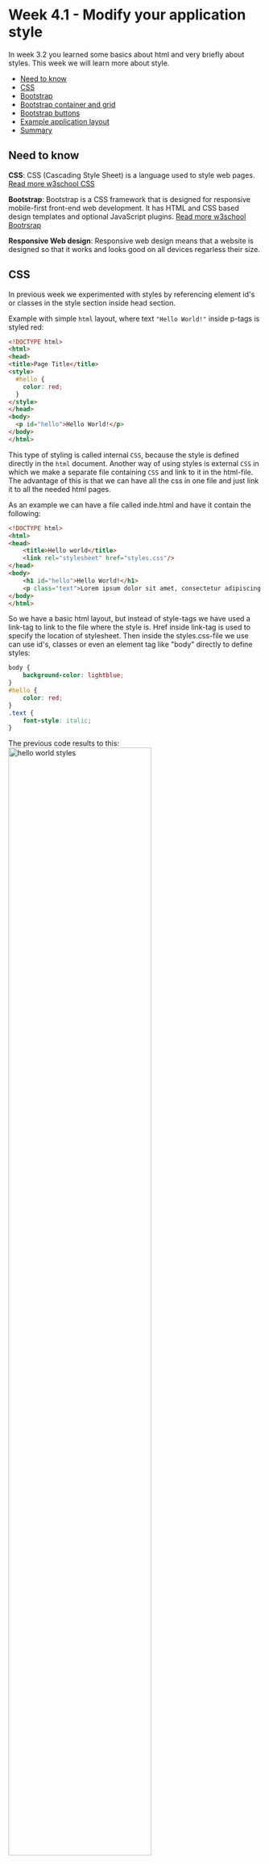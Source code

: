 # Week 4.1 - Modify your application style

In week 3.2 you learned some basics about html and very briefly about styles. This week we will learn more about style.

  - [Need to know](#need-to-know)
  - [CSS](#css)
  - [Bootstrap](#bootstrap)
  - [Bootstrap container and grid](#bootstrap-container-and-grid)
  - [Bootstrap buttons](#bootstrap-buttons)
  - [Example application layout](#example-layout)
  - [Summary](#summary)
  

## Need to know

**CSS**: CSS (Cascading Style Sheet) is a language used to style web pages. [Read more w3school CSS](https://www.w3schools.com/css/)

**Bootstrap**: Bootstrap is a CSS framework that is designed for responsive mobile-first front-end web development. It has HTML and CSS based design templates and optional JavaScript plugins. [Read more w3school Bootrsrap](https://www.w3schools.com/bootstrap/default.asp)

**Responsive Web design**: Responsive web design means that a website is designed so that it works and looks good on all devices regarless their size. 

## CSS

In previous week we experimented with styles by referencing element id's or classes in the style section inside head section.

Example with simple ``html`` layout, where text ``"Hello World!"`` inside p-tags is styled red:

```html
<!DOCTYPE html>
<html>
<head>
<title>Page Title</title>
<style>
  #hello {
    color: red;
  }
</style>
</head>
<body>
  <p id="hello">Hello World!</p>
</body>
</html>
```

This type of styling is called internal ``CSS``, because the style is defined directly in the ``html`` document. 
Another way of using styles is external ``CSS`` in which we make a separate file containing ``CSS`` and link to it in the html-file. The advantage of this is that we can have all the css in one file and just link it to all the needed html pages.

As an example we can have a file called inde.html and have it contain the following:

```HTML
<!DOCTYPE html>
<html>
<head>
    <title>Hello world</title>
    <link rel="stylesheet" href="styles.css"/> 
</head>
<body>
    <h1 id="hello">Hello World!</h1>
    <p class="text">Lorem ipsum dolor sit amet, consectetur adipiscing elit, sed do eiusmod tempor incididunt ut labore et dolore magna aliqua.</p>
</body>
</html>
```

So we have a basic html layout, but instead of style-tags we have used a link-tag to link to the file where the style is. Href inside link-tag is used to specify the location of stylesheet.
Then inside the styles.css-file we use can use id's, classes or even an element tag like "body" directly to define styles:

```CSS
body {
    background-color: lightblue;
}
#hello {
    color: red;
}
.text {
    font-style: italic;
}
```

The previous code results to this:  
<img src="../images/helloworldstyle.PNG" alt="hello world styles" width="75%">  

An image can also be used as a background. Just replace the ``background-color: lightblue;`` inside body in css with ``background-image: url(https://i.pinimg.com/originals/ce/7f/55/ce7f55d0ce9ec88c238f4f0f5731d809.jpg);`` and instead of a lightblue background there is now an image. The url can be changed to use any picture you like.  

Now if we want more space around an element, we can use padding.
For example if we want the heading and the text in the previous example to have more space around it, we can create a div that is given padding:

```html
    <div id="divWithPadding">
        <h1 id="hello">Hello World!</h1>
        <p class="text">Lorem ipsum dolor sit amet, consectetur adipiscing elit, sed do eiusmod tempor incididunt ut labore et dolore magna aliqua.</p>
    </div>
```

And in the stylesheet add:

```css
#divWithPadding {
    padding: 50px;
}
```
Now the div-element and everything inside it will be moved to have 50 pixels of space around it:  
<img src="../images/helloworldpadding.PNG" alt="hello world padding" width="75%">  

You can change the padding to be any size you want. You can also add padding to just one side of the element by using padding-top, padding-right, padding-bottom and padding-left.

## Bootstrap

Bootstrap is an easy way to style your application. To use bootstrap you can either download it from getbootstrap.com or add the stylesheet and the required javascript files to the head-section of the page.
Here we will be adding the required files to the head-section.

```html
<head>
  <link rel="stylesheet" href="https://maxcdn.bootstrapcdn.com/bootstrap/4.5.2/css/bootstrap.min.css">
  <script src="https://ajax.googleapis.com/ajax/libs/jquery/3.5.1/jquery.min.js"></script>
  <script src="https://cdnjs.cloudflare.com/ajax/libs/popper.js/1.16.0/umd/popper.min.js"></script>
  <script src="https://maxcdn.bootstrapcdn.com/bootstrap/4.5.2/js/bootstrap.min.js"></script>
</head>
```
As we defined styles in our styles.css, the bootstrap stylesheet contains pre-made styles that are easy to use and are designed to be responsive.
There should also be a meta-tag inside head-element for rendering.  

```html
<meta name="viewport" content="width=device-width, initial-scale=1"> 
```  
The width=device-width renders the page to match the width of the device. initial-scale=1 is the initial zoom level of the page.

## Bootstrap container and grid
There are many things that can be done with bootstrap, but we can start with container. A div can be given class="container" so that everything inside that div is within that container. For example:

```html
<!DOCTYPE html>
<html>
<head>
<title>Page Title</title>
    <meta name="viewport" content="width=device-width, initial-scale=1">
    <link rel="stylesheet" href="https://cdnjs.cloudflare.com/ajax/libs/leaflet/1.6.0/leaflet.css" integrity="sha512-xwE/Az9zrjBIphAcBb3F6JVqxf46+CDLwfLMHloNu6KEQCAWi6HcDUbeOfBIptF7tcCzusKFjFw2yuvEpDL9wQ==" crossorigin="anonymous" />
      <!-- jQuery library -->
    <script type="text/javascript" src="https://ajax.googleapis.com/ajax/libs/jquery/2.0.0/jquery.min.js"></script>
    <link rel="stylesheet" href="https://maxcdn.bootstrapcdn.com/bootstrap/4.4.1/css/bootstrap.min.css">
    <script src="https://maxcdn.bootstrapcdn.com/bootstrap/4.5.2/js/bootstrap.min.js"></script>
<style>
    .container{
        background-color: lightblue;
    }
</style>
</head>
<body>
    <div class="container">
 	      <h1 class="">Header</h1>
        <p>Lorem ipsum dolor sit amet, consectetur adipiscing elit, sed do eiusmod tempor incididunt ut labore et dolore magna aliqua. Ut enim ad minim veniam, quis nostrud             exercitation ullamco laboris nisi ut aliquip ex ea commodo consequat. Duis aute irure dolor in reprehenderit in voluptate velit esse cillum dolore eu fugiat nulla               pariatur. Excepteur sint occaecat cupidatat non proident, sunt in culpa qui officia deserunt mollit anim id est laborum.</p>
    </div>
</body>
</html>
```

Here we have given a div the class container and also made the background of the container lightblue, so that we can see where the container is in the page.  

<img src="../images/container.PNG" alt="Page with container" width="75%">

Without a container the text starts from the very left of the screen.  

<img src="../images/withoutcontainer.PNG" alt="Page without container" width="75%"> 

If you want a container that is the width of the entire screen, you can use container-fluid class. 


When we want to divide the page vertically into sections, we can use Boostraps Grid system, which allows us to have up to 12 columns across the width of the page.  
As an example, if we want to have three columns in the page, we first need a div="row" inside which we put three divs with class="col"

```html
<div class="container">
 	<h1>Header</h1>
    <div class="row">
        <div class="col" id="first"><p>First column</p></div>
        <div class="col" id="second"><p>Second column</p></div>
        <div class="col" id="third"><p>Third column</p></div>
    </div>
</div>
```
Result:  
<img src="../images/3columns.PNG" alt="three equal columns" width="75%">   
If we want two columns with one bigger than the other:  

```html
<div class="container">
 	<h1>Header</h1>
    <div class="row">
        <div class="col-sm-4"><p>First smaller column</p></div>
        <div class="col-sm-8"><p>Second bigger column</p></div>
    </div>
</div>
```

Result: 

<img src="../images/twounequalcolumns.PNG" alt="two unequal columns" width="75%">  
With grids if you resize the screen, you should see the columns resize and move with the screen.  
More on different options can be read on [getbootstrap.com](https://getbootstrap.com/docs/4.0/layout/grid/)  

## Bootstrap buttons

An easy thing to style with Bootstrap is buttons. We can give a button a class and it changes for example color and size accordingly. Also when you hover over a button on your page with you cursor, the color of the button changes.  

```html
<div class="container">
  <br>
  <button class="btn btn-info">Button 1</button>  
  <button class="btn btn-outline-success">Button 2</button> 
  <button class="btn btn-light btn-lg">Button 3</button> 
  <br><br>
</div>
```
Result:  
<img src="../images/buttons.PNG" alt="buttons" width="50%">  
Clicking these buttons, won't do anything yet. Giving them functions, will be covered in week 4.2.  

More on styling buttons with Bootstrap can be read on [W3Schools](https://www.w3schools.com/bootstrap4/bootstrap_buttons.asp) for example.  

Bootstrap can also be used for many other things like navigation, images, slideshow carousels, forms etc. 
If you are interested in these go to [getbootstrap.com](https://getbootstrap.com/docs/4.0/getting-started/introduction/) and [W3Schools](https://www.w3schools.com/bootstrap4/default.asp), where you can learn much more. Both have a lot of information, if you go through the side navigation.  

## Example application layout

You may now have made your own application layout and thats okay. But here is a example how to start :blush:

So at this point your html code should look like [this.](https://github.com/Sukriva/mimmitkoodaa-cloud-rock-star/blob/main/images/example_codes/map.html)


1. Add in header part needed bootstrap files

```html
<!-- bootstrap -->
  	<link rel="stylesheet" href="https://maxcdn.bootstrapcdn.com/bootstrap/4.5.2/css/bootstrap.min.css">
	<script src="https://ajax.googleapis.com/ajax/libs/jquery/3.5.1/jquery.min.js"></script>
	<script src="https://cdnjs.cloudflare.com/ajax/libs/popper.js/1.16.0/umd/popper.min.js"></script>
	<script src="https://maxcdn.bootstrapcdn.com/bootstrap/4.5.2/js/bootstrap.min.js"></script>
````
**Like this:**
<img src="../images/header.png" alt="header" width="100%"> 

2. Let's wrap our application UI content indside the container for bootstrap. In here I have wrote Map inside ``<div>`` element. The JavaScript functions overwrites this **Map** word when printing the map :smile:

```html
<div class="container">
    <div id="currentWeather"></div>
	<div id="futureWeather"></div>
	<div id=list_outdoor></div>
	<div id="mapid">Map</div>
    <script src="https://cdnjs.cloudflare.com/ajax/libs/leaflet/1.6.0/leaflet.js" integrity="sha512-gZwIG9x3wUXg2hdXF6+rVkLF/0Vi9U8D2Ntg4Ga5I5BZpVkVxlJWbSQtXPSiUTtC0TjtGOmxa1AJPuV0CPthew==" crossorigin="anonymous"></script>
</div>
```

3. Let's divide weather, list of places and map in seperated columns and rows :blush:

```html
<div class="container">
    <!--weather -->
    <div class="row" id="weather">
 		<div class="col-sm-4">
            <div class="row" id="currentWeather"></div>
        </div>
        <div class="col-sm-8">
	       <div class="row" id="futureWeather"></div>
        </div>
    </div>
    <!-- outdoor-->
    <div class="row" id="outdoor">
        <div class="col-sm-4">
	       <div id=list_outdoor></div>
        </div>
        <div class="col-sm-8">
	       <div id="mapid">Map</div>
        </div>
    <script src="https://cdnjs.cloudflare.com/ajax/libs/leaflet/1.6.0/leaflet.js" integrity="sha512-gZwIG9x3wUXg2hdXF6+rVkLF/0Vi9U8D2Ntg4Ga5I5BZpVkVxlJWbSQtXPSiUTtC0TjtGOmxa1AJPuV0CPthew==" crossorigin="anonymous"></script>
    </div>
</div>
```

Go to **Git** ``Commit`` and ``Push``. Wait delivery pipeline and..

**Now your application should look like this**  :smile: 
<img src="../images/application_row_column.png" alt="rows_columns" width="80%"> 

4. Let's go and change the Javascript part where we print the forecast part in application and add class='col' in there also for the images to have spaces.

You should have it in line 106.

```html
<script>
weatherArray += "<div>Date: " + date + "<br>Hour: " +hour + "<br>Description: " + description + "<br>Temperature: " + temperature + "<br>" + "</div><div><img src=" + icon + "></img><br><br></div>";
</script>
```

Let's add ``class='col'`` in every ``<div>`` element in ``weatherArray`` variable. Like this:

```html
<script>
weatherArray += "<div class='col'>Date: " + date + "<br>Hour: " +hour + "<br>Description: " + description + "<br>Temperature: " + temperature + "<br>" + "</div><div class='col'><img src=" + icon + "></img><br><br></div>";
</script>
```
Do the same with current weather script, add ``class='col'`` in every ``<div>`` element

```html
<script>
currWeather.innerHTML = "<div class='col'>City: " + cityName + "<br>Description: <br>" + weatherDescription + "<br>Temperature: <br>" + temperature +"°C <br>" + 
			    "</div><div class='col'><img src=" + weather_icon + "></img></div>";
</script>
```

**Now your application should look like this**  :smile: 

<img src="../images/application_col.png" alt="col_weather" width="80%"> 

5. Next add headers :smile:

Here are examples, but you can choose your hearders as you wish :blush:

```html
<div class="container">
    <h1 class="mainTitle text-center">Helsinki Outdoor recreation app</h1>
    <!--weather -->
    <div class="row" id="weather">
 		<div class="col-sm-4">
            <h3>Current weather in Helsinki</h3>
            <div class="row" id="currentWeather"></div>
        </div>
        <div class="col-sm-8">
           <h3>Forecast for Helsinki</h3>
	       <div class="row" id="futureWeather"></div>
        </div>
    </div>
    <!-- outdoor-->
    <div class="row" id="outdoor">
        <div class="col-sm-4">
            <h3>Outdoor locations</h3>
            <div id=list_outdoor></div>
        </div>
        <div class="col-sm-8">
            <h3>Helsinki map</h3>
            <div id="mapid">Map</div>
        </div>
    <script src="https://cdnjs.cloudflare.com/ajax/libs/leaflet/1.6.0/leaflet.js" integrity="sha512-gZwIG9x3wUXg2hdXF6+rVkLF/0Vi9U8D2Ntg4Ga5I5BZpVkVxlJWbSQtXPSiUTtC0TjtGOmxa1AJPuV0CPthew==" crossorigin="anonymous"></script>
    </div>
</div>
```

**Now your application should look like this**  :clap: 

<img src="../images/Application_headers.png" alt="headers" width="80%"> 

6. Next modify your application CSS file for background color/image :raised_hands:

- Open ``stylesheets`` folder from left by cliking it (It's just above index.html file)
- Open ``style.css`` file
- Let's clear everything from it except the ``#mapid`` part
- Here is our new CSS file: (This is all that we need when using bootstrap :smile:)

```css

#mapid { 
    height: 500px; 
}

body{
     background-image: url(https://i.pinimg.com/originals/ce/7f/55/ce7f55d0ce9ec88c238f4f0f5731d809.jpg);
     background-repeat: no-repeat;
  	 background-size: cover;
}
        

* {
   box-sizing: border-box;
}

#list_outdoor{
    max-height: 500px;
    margin-bottom: 10px;
    overflow-y:scroll;   
    -webkit-overflow-scrolling: touch;
    }
        
#weather{
    background-color: skyblue;
    padding: 15px 0px 15px 0px;
}
        
.container{
    background-color: rgba(192,192,192,0.65); /* first three are for the color and the last one is the transparensy*/
    padding: 25px;        
 }
        
 #list_outdoor{
    background-color: rgba(192,192,192,0.8);
    padding: 5px;
  }

````

**Now your application should look like this. Good Job!**  :clap: 

<img src="../images/application_css.png" alt="css" width="80%"> 

:bulb: Your HTML code should look like [this](https://github.com/Sukriva/mimmitkoodaa-cloud-rock-star/blob/main/images/example_codes/index_css.html)

7. Add buttons

Firts add buttons in outdoors area list by adding two buttons. One is for visiting the place homepages and one is for showing it on the map :sunglasses: (Function for the buttons will be added in next chapter)

7.1 Go to ``index.html`` part where your print data to your application using variable called ``outdoor_list`` and modify it like this

```html
<script>
outdoor_list += '<li class="list-group-item list-group-item-action list-group-item-success"> <h5>Place name:</h5><h4>' + natureJson[i].title +'</h4> <button type="button" class="btn btn-info">Homepage</button> <button type="button" class="btn btn-info">Show on map</button></li>  <br>';
</script>

```

7.2 Forecast buttons

Go to ``<div>`` part where you print forecast data and add under header **Forecast for Helsinki** three buttons like this:

```html
<div class="col-sm-8">
		   	<h3>Forecast for Helsinki</h3>
		   	<!--These buttons allow time change -->
		   	<button class="btn btn-info">12:00</button>
		   	<button class="btn btn-info">15:00</button>
		   	<button class="btn btn-info">18:00</button>
		   	<br> <!-- you can add empty rows if you want -->
            <br>
            <!--Weather forecast is shown here -->
		   	<div class="row" id="futureWeather"></div>
	   	</div>
```

Now you have buttons in your applications! Nice work! :smile:

<img src="../images/application_buttons.png" alt="css" width="80%">


:bulb: Your HTML code should looks like [this](https://github.com/jenni-hautojarvi/cloud-rock-star/blob/master/images/example_codes/application_with_buttons.html)


## Summary

 Great! You are done with week 4.1. You now know more about CSS and how to use bootstrap to style your application. 

You can move on to week 4.2 to add functionality to you application buttons and finish your application.
